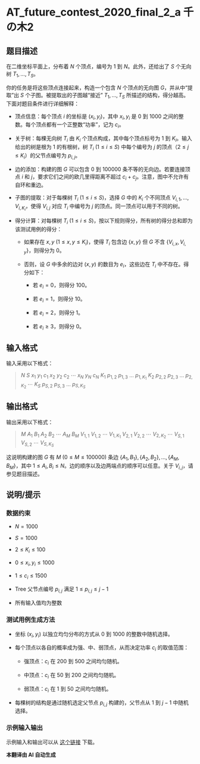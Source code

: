 # AT_future_contest_2020_final_2_a 千の木2

## 题目描述

在二维坐标平面上，分布着 $N$ 个顶点，编号为 $1$ 到 $N$。此外，还给出了 $S$ 个无向树 $T_1, \ldots, T_S$。

你的任务是将这些顶点连接起来，构造一个包含 $N$ 个顶点的无向图 $G$，并从中“提取”出 $S$ 个子图。被提取出的子图越“接近” $T_1, \ldots, T_S$ 所描述的结构，得分越高。下面对题目条件进行详细解释：

- 顶点信息：每个顶点 $i$ 的坐标是 $(x_i, y_i)$，其中 $x_i, y_i$ 是 $0$ 到 $1000$ 之间的整数。每个顶点都有一个正整数“功率”，记为 $c_i$。
- 关于树：每棵无向树 $T_i$ 由 $K_i$ 个顶点构成，其中每个顶点标号为 $1$ 到 $K_i$。输入给出的树是根为 $1$ 的有根树，树 $T_i$ $(1 \leq i \leq S)$ 中每个编号为 $j$ 的顶点（$2 \leq j \leq K_i$）的父节点编号为 $p_{i,j}$。
- 边的添加：构建的图 $G$ 可以包含 $0$ 到 $100000$ 条不等的无向边。若要连接顶点 $i$ 和 $j$，要求它们之间的欧几里得距离不超过 $c_i + c_j$。注意，图中不允许有自环和重边。
- 子图的提取：对于每棵树 $T_i$ $(1 \leq i \leq S)$，选择 $G$ 中的 $K_i$ 个不同顶点 $V_{i,1}, \ldots, V_{i,K_i}$，使得 $V_{i,j}$ 对应 $T_i$ 中编号为 $j$ 的顶点。同一顶点可以用于不同的树。
- 得分计算：对每棵树 $T_i$ $(1 \leq i \leq S)$，按以下规则得分，所有树的得分总和即为该测试用例的得分：
  - 如果存在 $x, y$ $(1 \leq x, y \leq K_i)$，使得 $T_i$ 包含边 $\{x, y\}$ 但 $G$ 不含 $\{V_{i,x}, V_{i,y}\}$，则得分为 $0$。
  - 否则，设 $G$ 中多余的边对 $(x, y)$ 的数目为 $e_i$，这些边在 $T_i$ 中不存在。得分如下：
    - 若 $e_i = 0$，则得分 $100$。
    - 若 $e_i = 1$，则得分 $10$。
    - 若 $e_i = 2$，则得分 $1$。
    - 若 $e_i \geq 3$，则得分 $0$。

## 输入格式

输入采用以下格式：

> $N$ $S$ $x_1$ $y_1$ $c_1$ $x_2$ $y_2$ $c_2$ $\cdots\ x_N$ $y_N$ $c_N$ $K_1$ $p_{1,2}$ $p_{1,3}$ $\ldots$ $p_{1,K_1}$ $K_2$ $p_{2,2}$ $p_{2,3}$ $\ldots$ $p_{2,K_2}$ $\cdots\ K_S$ $p_{S,2}$ $p_{S,3}$ $\ldots$ $p_{S,K_S}$

## 输出格式

输出采用以下格式：

> $M$ $A_1$ $B_1$ $A_2$ $B_2$ $\cdots\ A_M$ $B_M$ $V_{1,1}$ $V_{1,2}$ $\cdots\ V_{1,K_1}$ $V_{2,1}$ $V_{2,2}$ $\cdots\ V_{2,K_2}$ $\cdots\ V_{S,1}$ $V_{S,2}$ $\cdots\ V_{S,K_S}$

这说明构建的图 $G$ 有 $M$ $(0 \leq M \leq 100000)$ 条边 $\{A_1, B_1\}, \{A_2, B_2\}, \ldots, \{A_M, B_M\}$，其中 $1 \leq A_i, B_i \leq N$。边的顺序以及边两端点的顺序可以任意。关于 $V_{i,j}$，请参见题目描述。

## 说明/提示

### 数据约束

- $N = 1000$
- $S = 1000$
- $2 \leq K_i \leq 100$
- $0 \leq x_i, y_i \leq 1000$
- $1 \leq c_i \leq 1500$
- Tree 父节点编号 $p_{i,j}$ 满足 $1 \leq p_{i,j} \leq j-1$
- 所有输入值均为整数

### 测试用例生成方法

- 坐标 $(x_i, y_i)$ 以独立均匀分布的方式从 $0$ 到 $1000$ 的整数中随机选择。
- 每个顶点以各自的概率成为强、中、弱顶点，从而决定功率 $c_i$ 的取值范围：
  - 强顶点：$c_i$ 在 $200$ 到 $500$ 之间均匀随机。
  - 中顶点：$c_i$ 在 $50$ 到 $200$ 之间均匀随机。
  - 弱顶点：$c_i$ 在 $1$ 到 $50$ 之间均匀随机。
- 每棵树的结构是通过随机选定父节点 $p_{i,j}$ 构建的，父节点从 $1$ 到 $j-1$ 中随机选择。

### 示例输入输出

示例输入和输出可以从 [这个链接](https://img.atcoder.jp/future-contest-2020-final-2/5d0f79985f1f06c9f75730a2d9e72045.zip) 下载。

 **本翻译由 AI 自动生成**